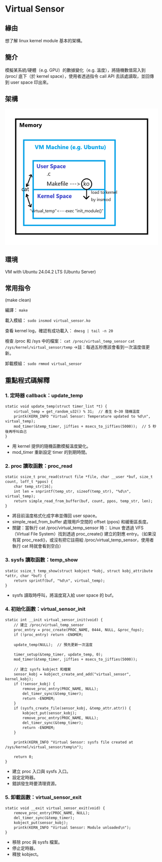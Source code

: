 # Virtual Sensor

## 緣由
想了解 linux kernel module 基本的架構。

## 簡介
模擬某系統/硬體（e.g. GPU）的數據變化（e.g. 溫度），將隨機數值寫入到 /proc/ 底下（於 kernel space），使用者透過指令 call API 去該處讀取，並回傳到 user space 印出來。

## 架構
![img](./process.png)

## 環境
VM with Ubuntu 24.04.2 LTS (Ubuntu Server)


## 常用指令

(make clean)

編譯：
`make`

載入模組：
`sudo insmod virtual_sensor.ko`

查看 kernel log，確認有成功載入：
`dmesg | tail -n 20`

檢查 /proc 和 /sys 中的檔案：
`cat /proc/virtual_temp_sensor`
`cat /sys/kernel/virtual_sensor/temp`
→註：每過五秒應該會看到一次溫度值更新。

卸載模組：
`sudo rmmod virtual_sensor`

## 重點程式碼解釋

### 1. 定時器 callback：update_temp

```c=
static void update_temp(struct timer_list *t) {
    virtual_temp = get_random_u32() % 31;  // 產生 0~30 隨機溫度
    printk(KERN_INFO "Virtual Sensor: Temperature updated to %d\n", virtual_temp);
    mod_timer(&temp_timer, jiffies + msecs_to_jiffies(5000));  // 5 秒後再呼叫自己
}
```

* 用 kernel 提供的隨機函數模擬溫度變化。
* mod_timer 重新設定 timer 的到期時間。


### 2. proc 讀取函數：proc_read
``` c=
static ssize_t proc_read(struct file *file, char __user *buf, size_t count, loff_t *ppos) {
    char temp_str[16];
    int len = snprintf(temp_str, sizeof(temp_str), "%d\n", virtual_temp);
    return simple_read_from_buffer(buf, count, ppos, temp_str, len);
}
```
* 將目前溫度格式化成字串並傳回 user space。
* simple_read_from_buffer 處理用戶空間的 offset (ppos) 和緩衝區長度。
* 關鍵：當執行 cat /proc/virtual_temp_sensor 時：
    Linux 會透過 VFS（Virtual File System）找到透過 proc_create() 建立的對應 entry。（如果沒有寫 proc_read()，或沒有把它註冊給 /proc/virtual_temp_sensor，使用者執行 cat 時就會看到空白）

### 3. sysfs 讀取函數：temp_show
``` c=
static ssize_t temp_show(struct kobject *kobj, struct kobj_attribute *attr, char *buf) {
    return sprintf(buf, "%d\n", virtual_temp);
}
```
* sysfs 讀取時呼叫，將溫度寫入給 user space 的 buf。

### 4. 初始化函數：virtual_sensor_init
```c=
static int __init virtual_sensor_init(void) {
    // 建立 /proc/virtual_temp_sensor
    proc_entry = proc_create(PROC_NAME, 0444, NULL, &proc_fops);
    if (!proc_entry) return -ENOMEM;

    update_temp(NULL);  // 預先更新一次溫度

    timer_setup(&temp_timer, update_temp, 0);
    mod_timer(&temp_timer, jiffies + msecs_to_jiffies(5000));

    // 建立 sysfs kobject 和檔案
    sensor_kobj = kobject_create_and_add("virtual_sensor", kernel_kobj);
    if (!sensor_kobj) {
        remove_proc_entry(PROC_NAME, NULL);
        del_timer_sync(&temp_timer);
        return -ENOMEM;
    }
    if (sysfs_create_file(sensor_kobj, &temp_attr.attr)) {
        kobject_put(sensor_kobj);
        remove_proc_entry(PROC_NAME, NULL);
        del_timer_sync(&temp_timer);
        return -ENOMEM;
    }

    printk(KERN_INFO "Virtual Sensor: sysfs file created at /sys/kernel/virtual_sensor/temp\n");

    return 0;
}
```

* 建立 proc 入口與 sysfs 入口。
* 設定定時器。
* 錯誤發生時要清理資源。

### 5. 卸載函數：virtual_sensor_exit
```c=
static void __exit virtual_sensor_exit(void) {
    remove_proc_entry(PROC_NAME, NULL);
    del_timer_sync(&temp_timer);
    kobject_put(sensor_kobj);
    printk(KERN_INFO "Virtual Sensor: Module unloaded\n");
}
```
* 移除 proc 與 sysfs 檔案。
* 停止定時器。
* 釋放 kobject。